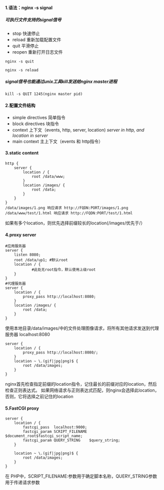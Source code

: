 #### 1.语法：nginx  -s  signal

##### 可执行文件支持的signal信号

- stop  快速停止
- reload  重新加载配置文件
- quit  平滑停止
- reopen  重新打开日志文件

```
nginx -s quit

nginx -s reload

```

##### signal信号也能通过unix工具kill发送给nginx master进程

```
kill -s QUIT 1245(nginx master pid)
```

#### 2.配置文件结构

- simple directives  简单指令
- block directives  块指令
- context  上下文（events, http, server, location)  *server in http, and location in server*
- main context  主上下文（events 和 http指令）

#### 3.static content

```
http {
    server {
        location / {
            root /data/www;
        }
        location /images/ {
            root /data;
        }
    }
}
/data/images/1.png 响应请求 http://FQDN:PORT/images/1.png
/data/www/test/1.html 响应请求 http://FQDN:PORT/test/1.html
```

如果有多个location，则优先选择前缀较长的location(/images/优先于/）

#### 4.proxy server

```
#应用服务器
server {
    listen 8080;
    root /data/up1; #默认root
    location / { 
    		#此处无root指令，默认使用上级root
    }
}
#代理服务器
server {
    location / {
        proxy_pass http://localhost:8080;
    }
    location /images/ {
        root /data;
    }
}
```

使用本地目录/data/images/中的文件处理图像请求，将所有其他请求发送到代理服务器 localhost:8080

```
server {
    location / {
        proxy_pass http://localhost:8080/;
    }
    location ~ \.(gif|jpg|png)$ {
        root /data/images;
    }
}
```

nginx首先检查指定前缀的location指令，记住最长的前缀对应的location，然后检查正则表达式。 如果网络请求与正则表达式匹配，则nginx会选择此location，否则，它将选择之前记住的location

#### 5.FastCGI proxy

```
server {
    location / {
        fastcgi_pass  localhost:9000;
        fastcgi_param SCRIPT_FILENAME $document_root$fastcgi_script_name;
        fastcgi_param QUERY_STRING    $query_string;
    }

    location ~ \.(gif|jpg|png)$ {
        root /data/images;
    }
}
```

在 PHP中，SCRIPT_FILENAME:参数用于确定脚本名称，QUERY_STRING参数用于传递请求参数

